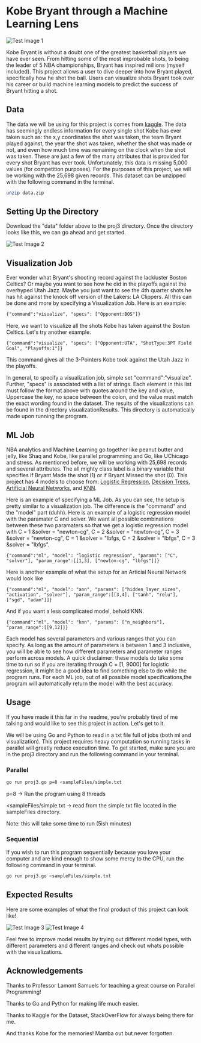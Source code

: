 # Kobe Bryant through a Machine Learning Lens
![Test Image 1](images/kobe.png)

Kobe Bryant is without a doubt one of the greatest basketball players we have ever seen. From hitting some of the most improbable shots, to being the leader of 5 NBA championships, Bryant has inspired millions (myself included). This project allows a user to dive deeper into how Bryant played, specifically how he shot the ball. Users can visualize shots Bryant took over his career or build machine learning models to predict the success of Bryant hitting a shot.  

## Data
The data we will be using for this project is comes from [kaggle](https://www.kaggle.com/c/kobe-bryant-shot-selection). The data has seemingly endless information for every single shot Kobe has ever taken such as: the x,y coordinates the shot was taken, the team Bryant played against, the year the shot was taken, whether the shot was made or not, and even how much time was remaining on the clock when the shot was taken. These are just a few of the many attributes that is provided for every shot Bryant has ever took. Unfortunately, this data is missing 5,000 values (for competition purposes). For the purposes of this project, we will be working with the 25,698 given records. This dataset can be unzipped with the following command in the terminal. 
```bash
unzip data.zip
```

## Setting Up the Directory
Download the "data" folder above to the proj3 directory. Once the directory looks like this, we can go ahead and get started.

![Test Image 2](images/directory.png)

## Visualization Job
Ever wonder what Bryant's shooting record against the lackluster Boston Celtics? Or maybe you want to see how he did in the playoffs against the overhyped Utah Jazz. Maybe you just want to see the 4th quarter shots he has hit against the knock off version of the Lakers: LA Clippers. All this can be done and more by specifying a Visualization Job. Here is an example:

```txt
{"command":"visualize", "specs": ["Opponent:BOS"]}
```
Here, we want to visualize all the shots Kobe has taken against the Boston Celtics. Let's try another example.

```
{"command":"visualize", "specs": ["Opponent:UTA", "ShotType:3PT Field Goal", "Playoffs:1"]}
```
This command gives all the 3-Pointers Kobe took against the Utah Jazz in the playoffs.

In general, to specify a visualization job, simple set "command":"visualize". Further, "specs" is associated with a list of strings. Each element in this list must follow the format above with quotes around the key and value, Uppercase the key, no space between the colon, and the value must match the exact wording found in the dataset. The results of the visualizations can be found in the directory visualizationResults. This directory is automatically made upon running the program.  

## ML Job
NBA analytics and Machine Learning go together like peanut butter and jelly, like Shaq and Kobe, like parallel programming and Go, like UChicago and stress. As mentioned before, we will be working with 25,698 records and several attributes. The all mighty class label is a binary variable that specifies if Bryant Made the shot (1) or if Bryant Missed the shot (0). This project has 4 models to choose from: [Logistic Regression](https://scikit-learn.org/stable/modules/generated/sklearn.linear_model.LogisticRegression.html), [Decision Trees](https://scikit-learn.org/stable/modules/generated/sklearn.tree.DecisionTreeClassifier.html), [Artificial Neural Networks](https://scikit-learn.org/stable/modules/generated/sklearn.neural_network.MLPClassifier.html), and [KNN](https://scikit-learn.org/stable/modules/generated/sklearn.neighbors.KNeighborsClassifier.html).

Here is an example of specifying a ML Job. As you can see, the setup is pretty similar to a visualization job. The difference is the "command" and the "model" part (duhh). Here is an example of a logistic regression model with the paramater C and solver. We want all possible combinations between these two paramaters so that we get a logistic regression model with C = 1 &solver = "newton-cg", C = 2 &solver = "newton-cg", C = 3 &solver = "newton-cg", C = 1 &solver = "lbfgs, C = 2 &solver = "lbfgs", C = 3 &solver = "lbfgs".  

```
{"command":"ml", "model": "logistic regression", "params": ["C", "solver"], "param_range":[[1,3], ["newton-cg", "lbfgs"]]}
```
Here is another example of what the setup for an Articial Neural Network would look like

```
{"command":"ml", "model": "ann", "params": ["hidden_layer_sizes", "activation", "solver"], "param_range":[[3,4], ["tanh", "relu"], ["sgd", "adam"]]}
```
And if you want a less complicated model, behold KNN.
```
{"command":"ml", "model": "knn", "params": ["n_neighbors"], "param_range":[[9,12]]}
```

Each model has several parameters and various ranges that you can specify. As long as the amount of parameters is between 1 and 3 inclusive, you will be able to see how different parameters and parameter ranges perform across models. A quick disclaimer: these models do take some time to run so if you are iterating through C = [1, 9000] for logistic regression, it might be a good idea to find something else to do while the program runs. For each ML job, out of all possible model specifications,the program will automatically return the model with the best accuracy.

## Usage

If you have made it this far in the readme, you're probably tired of me talking and would like to see this project in action. Let's get to it.

We will be using Go and Python to read in a txt file full of jobs (both ml and visualization). This project requires heavy computation so running tasks in parallel will greatly reduce execution time. To get started, make sure you are in the proj3 directory and run the following command in your terminal.

### Parallel
```bash
go run proj3.go p=8 <sampleFiles/simple.txt
```
p=8 -> Run the program using 8 threads

<sampleFiles/simple.txt -> read from the simple.txt file located in the sampleFiles directory.

Note: this will take some time to run (5ish minutes)


### Sequential
If you wish to run this program sequentially because you love your computer and are kind enough to show some mercy to the CPU, run the following command in your terminal.
```bash
go run proj3.go <sampleFiles/simple.txt
```

## Expected Results
Here are some examples of what the final product of this project can look like!

![Test Image 3](images/all_shots.png) ![Test Image 4](images/results.png)

Feel free to improve model results by trying out different model types, with different parameters and different ranges and check out whats possible with the visualizations.

## Acknowledgements
Thanks to Professor Lamont Samuels for teaching a great course on Parallel Programming!

Thanks to Go and Python for making life much easier.

Thanks to Kaggle for the Dataset, StackOverFlow for always being there for me.

And thanks Kobe for the memories! Mamba out but never forgotten.

